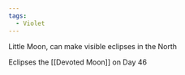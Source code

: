 ```yaml
---
tags:
  - Violet
---
```



Little Moon, can make visible eclipses in the North

Eclipses the [[Devoted Moon]] on Day 46